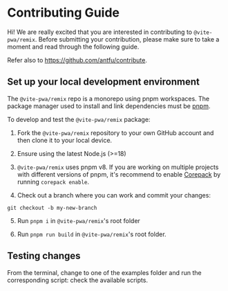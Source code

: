 # Contributing Guide

Hi! We are really excited that you are interested in contributing to `@vite-pwa/remix`. Before submitting your contribution, please make sure to take a moment and read through the following guide.

Refer also to https://github.com/antfu/contribute.
## Set up your local development environment

The `@vite-pwa/remix` repo is a monorepo using pnpm workspaces. The package manager used to install and link dependencies must be [pnpm](https://pnpm.io/).

To develop and test the `@vite-pwa/remix` package:

1. Fork the `@vite-pwa/remix` repository to your own GitHub account and then clone it to your local device.

2. Ensure using the latest Node.js (>=18)

3. `@vite-pwa/remix` uses pnpm v8. If you are working on multiple projects with different versions of pnpm, it's recommend to enable [Corepack](https://github.com/nodejs/corepack) by running `corepack enable`.

4. Check out a branch where you can work and commit your changes:
```shell
git checkout -b my-new-branch
```

5. Run `pnpm i` in `@vite-pwa/remix`'s root folder

6. Run `pnpm run build` in `@vite-pwa/remix`'s root folder.

## Testing changes

From the terminal, change to one of the examples folder and run the corresponding script: check the available scripts.


